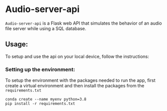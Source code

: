 # Audio-server-api
`Audio-server-api` is a Flask web API that simulates the behavior of an audio file 
server while using a SQL database.

## Usage:
To setup and use the api on your local device, follow the instructions:

### Setting up the environment:
To setup the environment with the packages needed to run the app, first create a virtual environment and then install the packages from the `requirements.txt`

```
conda create --name myenv python=3.8
pip install -r requirements.txt
```

